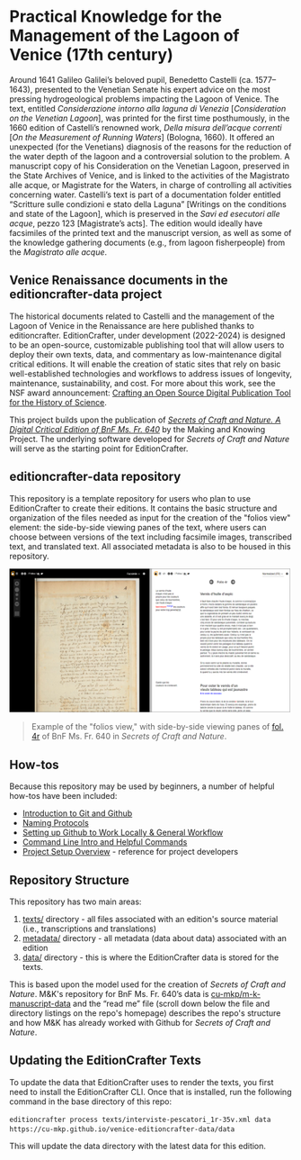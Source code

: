 # Practical Knowledge for the Management of the Lagoon of Venice (17th  century)

Around 1641 Galileo Galilei’s beloved pupil, Benedetto Castelli (ca. 1577–1643), presented to the Venetian Senate his expert advice on the most pressing hydrogeological problems impacting the Lagoon of Venice. The text, entitled *Considerazione intorno alla laguna di Venezia* [*Consideration on the Venetian Lagoon*], was printed for the first time posthumously, in the 1660 edition of Castelli’s renowned work, *Della misura dell’acque correnti* [*On the Measurement of Running Waters*] (Bologna, 1660). It offered an unexpected (for the Venetians) diagnosis of the reasons for the reduction of the water depth of the lagoon and a controversial solution to the problem. A manuscript copy of his Consideration on the Venetian Lagoon, preserved in the State Archives of Venice, and is linked to the activities of the Magistrato alle acque, or Magistrate for the Waters, in charge of controlling all activities concerning water. Castelli’s text is part of a documentation folder entitled “Scritture sulle condizioni e stato della Laguna” [Writings on the conditions and state of the Lagoon], which is preserved in the *Savi ed esecutori alle acque*, pezzo 123 [Magistrate’s acts]. The edition would ideally have facsimiles of the printed text and the manuscript version, as well as some of the knowledge gathering documents (e.g., from lagoon fisherpeople) from the *Magistrato alle acque*.

## Venice Renaissance documents in the editioncrafter-data project

The historical documents related to Castelli and the management of the Lagoon of Venice in the Renaissance are here published thanks to editioncrafter. EditionCrafter, under development (2022-2024) is designed to be an open-source, customizable publishing tool that will allow users to deploy their own texts, data, and commentary as low-maintenance digital critical editions. It will enable the creation of static sites that rely on basic well-established technologies and workflows to address issues of longevity, maintenance, sustainability, and cost. For more about this work, see the NSF award announcement: [Crafting an Open Source Digital Publication Tool for the History of Science](https://www.nsf.gov/awardsearch/showAward?AWD_ID=2218218&HistoricalAwards=false).

This project builds upon the publication of *[Secrets of Craft and Nature. A Digital Critical Edition of BnF Ms. Fr. 640](https://edition640.makingandknowing.org/#/)* by the Making and Knowing Project. The underlying software developed for *Secrets of Craft and Nature* will serve as the starting point for EditionCrafter. 

## editioncrafter-data repository

This repository is a template repository for users who plan to use EditionCrafter to create their editions. It contains the basic structure and organization of the files needed as input for the creation of the "folios view" element: the side-by-side viewing panes of the text, where users can choose between versions of the text including facsimile images, transcribed text, and translated text. All associated metadata is also to be housed in this repository.

<img src="https://raw.githubusercontent.com/cu-mkp/edition-webpages/master/images/howtouse-dualpane.png" alt="how-to-use-dualpane" width="500">

> Example of the "folios view," with side-by-side viewing panes of [fol. 4r](https://edition640.makingandknowing.org/#/folios/4r/f/4r/tl) of BnF Ms. Fr. 640 in *Secrets of Craft and Nature*.


## How-tos

Because this repository may be used by beginners, a number of helpful how-tos have been included:
- [Introduction to Git and Github](how-tos/intro-to-github.md)
- [Naming Protocols](how-tos/naming-protocols.md)
- [Setting up Github to Work Locally & General Workflow](how-tos/github-local-setup-and-workflow.md)
- [Command Line Intro and Helpful Commands](how-tos/command-line.md)
- [Project Setup Overview](how-tos/project-setup.md) - reference for project developers

## Repository Structure

This repository has two main areas: 
1. [texts/](texts/) directory - all files associated with an edition's source material (i.e., transcriptions and translations)
2. [metadata/](metadata/) directory - all metadata (data about data) associated with an edition
3. [data/](data/) directory - this is where the EditionCrafter data is stored for the texts.

This is based upon the model used for the creation of *Secrets of Craft and Nature*. M&K's repository for BnF Ms. Fr. 640’s data is [cu-mkp/m-k-manuscript-data](https://github.com/cu-mkp/m-k-manuscript-data) and the “read me” file (scroll down below the file and directory listings on the repo's homepage) describes the repo's structure and how M&K has already worked with Github for *Secrets of Craft and Nature*.

## Updating the EditionCrafter Texts

To update the data that EditionCrafter uses to render the texts, you first need to install the EditionCrafter CLI. Once that is installed, run the following command in the base directory of this repo:

`editioncrafter process texts/interviste-pescatori_1r-35v.xml data https://cu-mkp.github.io/venice-editioncrafter-data/data`

This will update the data directory with the latest data for this edition.